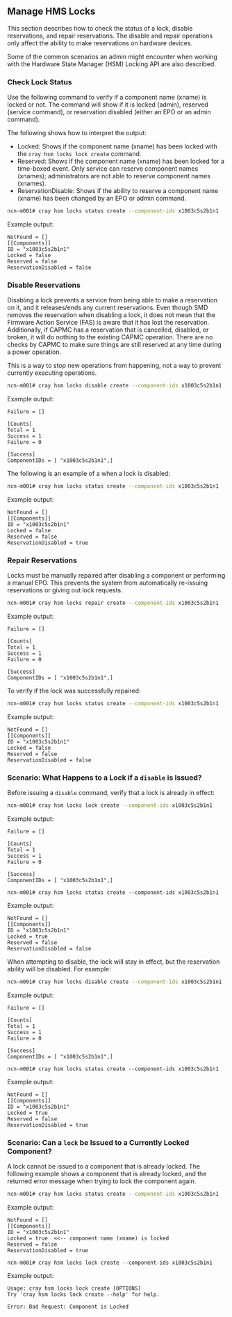 ## Manage HMS Locks

This section describes how to check the status of a lock, disable reservations, and repair reservations. The disable and repair operations only affect the ability to make reservations on hardware devices.

Some of the common scenarios an admin might encounter when working with the Hardware State Manager (HSM) Locking API are also described.

### Check Lock Status

Use the following command to verify if a component name (xname) is locked or not. The command will show if it is locked (admin), reserved (service command), or reservation disabled (either an EPO or an admin command).

The following shows how to interpret the output:

* Locked: Shows if the component name (xname) has been locked with the `cray hsm locks lock create` command.
* Reserved: Shows if the component name (xname) has been locked for a time-boxed event. Only service can reserve component names (xnames); administrators are not able to reserve component names (xnames).
* ReservationDisable: Shows if the ability to reserve a component name (xname) has been changed by an EPO or admin command.

```bash
ncn-m001# cray hsm locks status create --component-ids x1003c5s2b1n1
```

Example output:

```
NotFound = []
[[Components]]
ID = "x1003c5s2b1n1"
Locked = false
Reserved = false
ReservationDisabled = false
```


### Disable Reservations

Disabling a lock prevents a service from being able to make a reservation on it, and it releases/ends any current reservations. Even though SMD removes the reservation when disabling a lock, it does not mean that the Firmware Action Service (FAS) is aware that it has lost the reservation. Additionally, if CAPMC has a reservation that is cancelled, disabled, or broken, it will do nothing to the existing CAPMC operation. There are no checks by CAPMC to make sure things are still reserved at any time during a power operation.

This is a way to stop new operations from happening, not a way to prevent currently executing operations.


```bash
ncn-m001# cray hsm locks disable create --component-ids x1003c5s2b1n1
```

Example output:

```
Failure = []

[Counts]
Total = 1
Success = 1
Failure = 0

[Success]
ComponentIDs = [ "x1003c5s2b1n1",]
```

The following is an example of a when a lock is disabled:

```bash
ncn-m001# cray hsm locks status create --component-ids x1003c5s2b1n1
```

Example output:

```
NotFound = []
[[Components]]
ID = "x1003c5s2b1n1"
Locked = false
Reserved = false
ReservationDisabled = true
```

### Repair Reservations

Locks must be manually repaired after disabling a component or performing a manual EPO. This prevents the system from automatically re-issuing reservations or giving out lock requests.

```bash
ncn-m001# cray hsm locks repair create --component-ids x1003c5s2b1n1
```

Example output:

```
Failure = []

[Counts]
Total = 1
Success = 1
Failure = 0

[Success]
ComponentIDs = [ "x1003c5s2b1n1",]
```

To verify if the lock was successfully repaired:

```bash
ncn-m001# cray hsm locks status create --component-ids x1003c5s2b1n1
```

Example output:

```
NotFound = []
[[Components]]
ID = "x1003c5s2b1n1"
Locked = false
Reserved = false
ReservationDisabled = false
```

### Scenario: What Happens to a Lock if a `disable` is Issued?

Before issuing a `disable` command, verify that a lock is already in effect:

```bash
ncn-m001# cray hsm locks lock create --component-ids x1003c5s2b1n1
```

Example output:

```
Failure = []

[Counts]
Total = 1
Success = 1
Failure = 0

[Success]
ComponentIDs = [ "x1003c5s2b1n1",]
```

```
ncn-m001# cray hsm locks status create --component-ids x1003c5s2b1n1
```

Example output:

```
NotFound = []
[[Components]]
ID = "x1003c5s2b1n1"
Locked = true
Reserved = false
ReservationDisabled = false
```

When attempting to disable, the lock will stay in effect, but the reservation ability will be disabled. For example:

```bash
ncn-m001# cray hsm locks disable create --component-ids x1003c5s2b1n1
```

Example output:

```
Failure = []

[Counts]
Total = 1
Success = 1
Failure = 0

[Success]
ComponentIDs = [ "x1003c5s2b1n1",]
```

```
ncn-m001# cray hsm locks status create --component-ids x1003c5s2b1n1
```

Example output:

```
NotFound = []
[[Components]]
ID = "x1003c5s2b1n1"
Locked = true
Reserved = false
ReservationDisabled = true
```

### Scenario: Can a `lock` be Issued to a Currently Locked Component?

A lock cannot be issued to a component that is already locked. The following example shows a component that is already locked, and the returned error message when trying to lock the component again.

```bash
ncn-m001# cray hsm locks status create --component-ids x1003c5s2b1n1
```

Example output:

```
NotFound = []
[[Components]]
ID = "x1003c5s2b1n1"
Locked = true  <<-- component name (xname) is locked
Reserved = false
ReservationDisabled = true
```

```
ncn-m001# cray hsm locks lock create --component-ids x1003c5s2b1n1
```

Example output:

```
Usage: cray hsm locks lock create [OPTIONS]
Try 'cray hsm locks lock create --help' for help.

Error: Bad Request: Component is Locked
```

